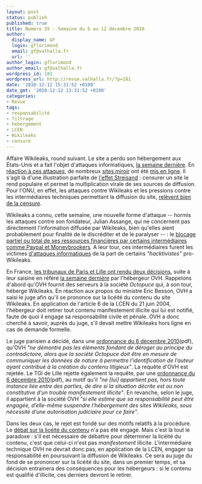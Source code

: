 ```yaml
---
layout: post
status: publish
published: true
title: Numéro 35 - Semaine du 6 au 12 décembre 2010
author:
  display_name: GF
  login: gflorimond
  email: gf@valhalla.fr
  url: ''
author_login: gflorimond
author_email: gf@valhalla.fr
wordpress_id: 181
wordpress_url: http://revue.valhalla.fr/?p=181
date: '2010-12-12 15:31:52 +0100'
date_gmt: '2010-12-12 13:31:52 +0100'
categories:
- Revue
tags:
- responsabilité
- filtrage
- hébergement
- LCEN
- Wikileaks
- censure
---
```

<p>Affaire Wikileaks, round suivant. Le site a perdu son hébergement aux États-Unis et a fait l'objet d'attaques informatiques,  <a href="http://revue.valhalla.fr/numeros/34/">la semaine dernière</a>. En <a href="http://arstechnica.com/tech-policy/news/2010/12/wikileaks-mirrors-multiply-as-funding-source-gets-cut-off.ars">réaction à ces attaques</a>, de nombreux <a href="http://wikileaks.ch/mirrors.html">sites miroir</a> ont été <a href="http://www.pcinpact.com/actu/news/60701-wikileaks-sites-mirroirs-torrent-cablegate.htm">mis en ligne</a>. Il s'agit là d'une illustration parfaite de <a href="http://fr.wikipedia.org/wiki/Effet_Streisand">l'effet Streisand</a> : censurer un site le rend populaire et permet la multiplication virale de ses sources de diffusion. Pour l'ONU, en effet, les attaques contre Wikileaks et les pressions contre les intermédiaires techniques permettant la diffusion du site, <a href="http://www.numerama.com/magazine/17569-l-onu-decrit-les-pressions-sur-wikileaks-comme-une-tentative-de-censure.html">relèvent bien de la censure</a>.</p>
<p>Wikileaks a connu, cette semaine, une nouvelle forme d'attaque -- hormis les attaques contre son fondateur, Julian Assange, qui ne concernent pas directement l'information diffusée par Wikileaks, bien qu'elles aient probablement pour finalité de le discréditer et de le paralyser -- : le <a href="http://www.numerama.com/magazine/17534-paypal-debloque-partiellement-le-compte-de-wikileaks.html">blocage partiel ou total de ses ressources financières par certains intermédiaires comme Paypal et Moneybrookers</a>. A leur tour, ces intermédiaires furent les victimes <a href="http://www.lemondeinformatique.fr/actualites/lire-affaire-wikileaks-30000-pc-zombies-pour-attaquer-paypal-et-mastercard-32371.html">d'attaques informatiques</a> de la part de certains <i>"hacktivistes"</i> pro-Wikileaks.</p>
<p>En France, <a href="http://www.pcinpact.com/actu/news/60721-ovh-eric-besson-wikileaks-lcen.htm">les tribunaux de Paris et Lille ont rendu deux décisions</a>, suite à leur saisine en référé <a href="http://revue.valhalla.fr/numeros/34/">la semaine dernière</a> par l'hébergeur OVH. Rappelons d'abord qu'OVH fournit des serveurs à la société <i>Octopuce</i> qui, à son tour, héberge Wikileaks. En réaction aux propos du ministre Eric Besson, OVH a saisi le juge afin qu'il se prononce sur la licéité du contenu du site Wikileaks. En application de l'article 6 de la LCEN du 21 juin 2004, l'hébergeur doit retirer tout contenu manifestement illicite qui lui est notifié, faute de quoi il engage sa responsabilité civile et pénale. OVH a donc cherché à savoir, auprès du juge, s'il devait mettre Wikileaks hors ligne en cas de demande formelle.</p>
<p>Le juge parisien a décidé, dans une <a href='http://revue.valhalla.fr/wp-content/uploads/2010/12/ordonnance_paris.pdf'>ordonnance du 6 décembre 2010</a><span class="lang">(pdf)</span>, qu'OVH <i>"ne démontre pas les éléments fondant de déroger au principe du contradictoire, alors que la société Octopuce doit être en mesure de communiquer les données de nature à permettre l’identification de l’auteur ayant contribué à la création du contenu litigieux"</i>. La requête d'OVH est rejetée. Le TGI de Lille rejette également la requête, par une <a href='http://revue.valhalla.fr/wp-content/uploads/2010/12/ordonnance_lille_2.pdf'>ordonnance du 6 décembre 2010</a><span class="lang">(pdf)</span>, au motif qu'il <i>"ne [lui] appartient pas, hors toute instance liée entre des parties, de dire si la situation décrite est ou non constitutive d’un trouble manifestement illicite"</i>. En revanche, selon le juge, il appartient à la société OVH <i>"si elle estime que sa responsabilité peut être engagée, d’elle-même suspendre l’hébergement des sites Wikileaks, sous nécessité d’une autorisation judiciaire pour ce faire"</i>.</p>
<p>Dans les deux cas, le rejet est fondé sur des motifs relatifs à la procédure. Le <a href="http://www.pcinpact.com/actu/news/60699-hebergeur-filtrage-ovh-blocage-wikileaks.htm">débat sur la licéité du contenu</a> n'a pas été engagé. Mais c'est là tout le paradoxe : s'il est nécessaire de débattre pour déterminer la licéité du contenu, c'est que celui-ci n'est pas <i>manifestement</i> illicite. L'intermédiaire technique OVH ne devrait donc pas, en application de la LCEN, engager sa responsabilité en poursuivant la diffusion de Wikileaks. Ce sera au juge du fond de se prononcer sur la licéité du site, dans un premier temps, et sa décision entrainera des conséquences pour les hébergeurs : si le contenu est qualifié d'illicite, ces derniers devront le retirer.</p>
